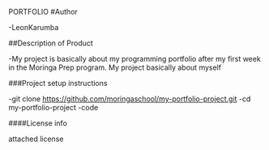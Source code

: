  PORTFOLIO
#Author

-LeonKarumba

##Description of Product

-My project is basically about my programming portfolio after my first week in the Moringa Prep program. My project basically about myself

###Project setup instructions

-git clone https://github.com/moringaschool/my-portfolio-project.git
-cd my-portfolio-project
-code

####License info

attached license
